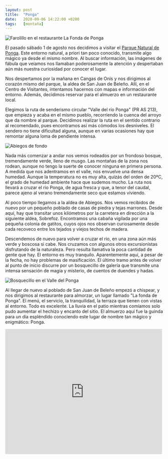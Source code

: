 ```yaml
---
layout: post
title:  "Ponga"
date:   2020-09-06 14:22:00 +0200
tags:	[montaña]
---
```


![Farolillo en el restaurante La Fonda de Ponga][farol]

El pasado sábado 1 de agosto nos decidimos a visitar el [Parque Natural de Ponga][wiki_ponga]. Este
entorno natural, a priori tan poco conocido, transmite algo mágico ya desde el mismo nombre. Al
buscar información, las imágenes de fábula que veíamos nos llamaban poderosamente la atención y
despertaban aún más nuestra curiosidad por conocer el lugar.

Nos despertamos por la mañana en Cangas de Onís y nos dirigimos al corazón mismo del parque, la
aldea de San Juan de Beleño. Allí, en el Centro de Visitantes, intentamos hacernos con mapas e
información del entorno. Además, decidimos reservar para el almuerzo en un restaurante local.

<!--more-->

Elegimos la ruta de senderismo circular "Valle del río Ponga" (PR AS 213), que empieza y acaba en
el mismo pueblo, recorriendo la cuenca del arroyo que da nombre al parque. Decidimos realizar la
ruta en el sentido contrario al recomendado, pues encontramos así más cómodos los desniveles. El
sendero no tiene dificultad alguna, aunque en varias ocasiones hay que remontar alguna loma de
pendiente intensa.

![Abiegos de fondo][selfie]

Nada más comenzar a andar nos vemos rodeados por un frondoso bosque, tremendamente verde, lleno de
musgo. Las montañas de la zona nos rodean, aunque no tengo la suerte de conocer ninguna en primera
persona. A medida que nos adentramos en el valle, nos envuelve una densa humedad. Aunque la
temperatura no es muy alta, quizás del orden de 20ºC, el grado de humedad ambiente hace que sudemos
mucho. La ruta nos llevará a cruzar el rio Ponga, de agua fresca y que, a tenor del caudal, parece
ajeno al verano tremendamente seco que estamos viviendo.

Al poco tiempo llegamos a la aldea de Abiegos. Nos vemos recibidos de nuevo por un pequeño poblado
de casas de piedra y tejas marrones. Desde aquí, hay que transitar unos kilómetros por la carretera
en dirección a la siguiente aldea, Sobrefoz. Encontramos una cabaña vigilada por una pequeña
colonia de gatitos, cuyos ojos nos observan curiosamente desde cada recoveco entre los tejados y
viejos techos de madera.

Descendemos de nuevo para volver a cruzar el rio, en una zona aún más verde y boscosa si cabe. Nos
cruzamos con algunos otros excursionistas disfrutando de la naturaleza. Pero resulta llamativa la
poca cantidad de gente que hay. El entorno es muy tranquilo. Aparentemente aquí, a pesar de la
fecha, no hay problemas de masificación. El último tramo antes de volver al punto de inicio
discurre por un bosquecillo de galería que transmite una intensa sensación de magia y misterio, de
cuentos de duendes y hadas.

![Bosquecillo en el Valle del Ponga][bosque]

Al llegar de nuevo al poblado de San Juan de Beleño empezó a chispear, y nos dirigimos al
restaurante para almorzar, un lugar llamado "La fonda de Ponga". El menú, el servicio, la
tranquilidad, la terraza que tienen con vistas al entorno. Todo es excelente. La lluvia en el patio
mientras comíamos solo pudo aumentar el hechizo y encanto del sitio. El almuerzo aquí fue la guinda
para un día espléndido conociendo este lugar de nombre tan mágico y enigmático: Ponga.


<div class="iframeWikilocWrapper">
<iframe frameBorder="0" scrolling="no"
  src="https://es.wikiloc.com/wikiloc/spatialArtifacts.do?event=view&id=27112845&measures=on&title=on&near=on&images=off&maptype=T"
  width="500" height="400">
</iframe>
</div>

[wiki_ponga]:   https://es.wikipedia.org/wiki/Parque_natural_de_Ponga	
[bosque]:	{{site.url}}/assets/20200906-ponga-bosque.png
[farol]:	{{site.url}}/assets/20200906-ponga-farol.png
[selfie]:	{{site.url}}/assets/20200906-ponga-selfie.png

